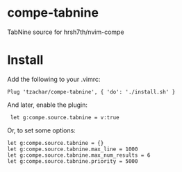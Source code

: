 # compe-tabnine
TabNine source for hrsh7th/nvim-compe

# Install

Add the following to your .vimrc:

   ```viml
   Plug 'tzachar/compe-tabnine', { 'do': './install.sh' }
   ```

And later, enable the plugin:

   ```viml
	let g:compe.source.tabnine = v:true
   ```

Or, to set some options:
   ```viml
let g:compe.source.tabnine = {}
let g:compe.source.tabnine.max_line = 1000
let g:compe.source.tabnine.max_num_results = 6
let g:compe.source.tabnine.priority = 5000
   ```

